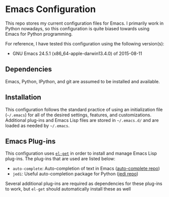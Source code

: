 Emacs Configuration
===================

This repo stores my current configuration files for Emacs. I primarily work in
Python nowadays, so this configuration is quite biased towards using Emacs for
Python programming.

For reference, I have tested this configuration using the following version(s):
- GNU Emacs 24.5.1 (x86_64-apple-darwin13.4.0) of 2015-08-11

Dependencies
------------

Emacs, Python, IPython, and git are assumed to be installed and available. 

Installation
------------

This configuration follows the standard practice of using an initialization file
(`~/.emacs`) for all of the desired settings, features, and customizations.
Additional plug-ins and Emacs Lisp files are stored in `~/.emacs.d/` and are
loaded as needed by `~/.emacs`.

Emacs Plug-ins
--------------

This configuration uses [`el-get`](https://github.com/dimitri/el-get "el-get repo")
in order to install and manage Emacs Lisp plug-ins. The plug-ins that are used
are listed below:

- `auto-complete`: Auto-completion of text in Emacs ([auto-complete repo](https://github.com/auto-complete/auto-complete))
- `jedi`: Useful auto-completion package for Python ([jedi repo](https://github.com/tkf/emacs-jedi))

Several additional plug-ins are required as dependencies for these plug-ins to
work, but `el-get` should automatically install these as well
